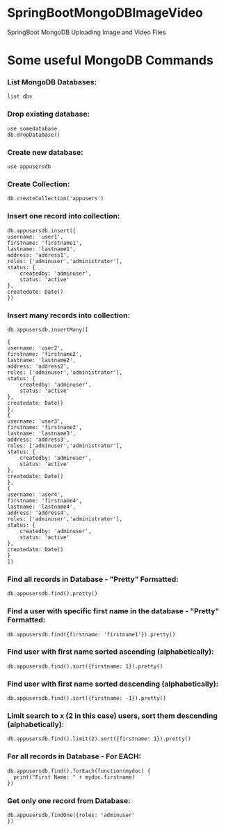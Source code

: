 # SpringBootMongoDBImageVideo
SpringBoot MongoDB Uploading Image and Video Files

# Some useful MongoDB Commands

<h3>List MongoDB Databases: </h3>

```
list dbs

```

<h3>Drop existing database:</h3>

```
use somedatabase
db.dropDatabase()

```

<h3>Create new database:</h3>

```
use appusersdb

```

<h3>Create Collection:</h3>

```
db.createCollection('appusers')

```

<h3>Insert one record into collection:</h3>

```
db.appusersdb.insert({
username: 'user1',
firstname: 'firstname1',
lastname: 'lastname1',
address: 'address1',
roles: ['adminuser','administrator'],
status: {
    createdby: 'adminuser',
    status: 'active'
},
createdate: Date()
})

```

<h3>Insert many records into collection:</h3>

```
db.appusersdb.insertMany([
 
{
username: 'user2',
firstname: 'firstname2',
lastname: 'lastname2',
address: 'address2',
roles: ['adminuser','administrator'],
status: {
    createdby: 'adminuser',
    status: 'active'
},
createdate: Date()
},
{
username: 'user3',
firstname: 'firstname3',
lastname: 'lastname3',
address: 'address3',
roles: ['adminuser','administrator'],
status: {
    createdby: 'adminuser',
    status: 'active'
},
createdate: Date()
},
{
username: 'user4',
firstname: 'firstname4',
lastname: 'lastname4',
address: 'address4',
roles: ['adminuser','administrator'],
status: {
    createdby: 'adminuser',
    status: 'active'
},
createdate: Date()
}
])

```




<h3>Find all records in Database - "Pretty" Formatted: </h3>

```
db.appusersdb.find().pretty()
```

<h3>Find a user with specific first name in the database - "Pretty" Formatted:  </h3>

```
db.appusersdb.find({firstname: 'firstname1'}).pretty()
```


<h3>Find user with first name sorted ascending (alphabetically):  </h3>

```
db.appusersdb.find().sort({firstname: 1}).pretty()
```

<h3>Find user with first name sorted descending (alphabetically):  </h3>

```
db.appusersdb.find().sort({firstname: -1}).pretty()
```

<h3>Limit search to x (2 in this case) users, sort them descending (alphabetically):  </h3>

```
db.appusersdb.find().limit(2).sort({firstname: 1}).pretty()
```


<h3>For all records in Database - For EACH: </h3>

```
db.appusersdb.find().forEach(function(mydoc) {
  print("First Name: " + mydoc.firstname)
})
```


<h3>Get only one record from Database: </h3>

```
db.appusersdb.findOne({roles: 'adminuser'
})
```


